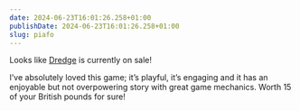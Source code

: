 ```yaml
---
date: 2024-06-23T16:01:26.258+01:00
publishDate: 2024-06-23T16:01:26.258+01:00
slug: piafo
---
```


Looks like [Dredge](https://store.steampowered.com/app/1562430/DREDGE/) is currently on sale!

I’ve absolutely loved this game; it’s playful, it’s engaging and it has an enjoyable but not overpowering story with great game mechanics. Worth 15 of your British pounds for sure!

